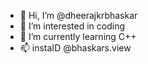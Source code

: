 - 👋 Hi, I’m @dheerajkrbhaskar
- 👀 I’m interested in coding
- 🌱 I’m currently learning C++
- 📫 instaID @bhaskars.view

<!---
dheerajkrbhaskar/dheerajkrbhaskar is a ✨ special ✨ repository because its `README.md` (this file) appears on your GitHub profile.
You can click the Preview link to take a look at your changes.
--->
